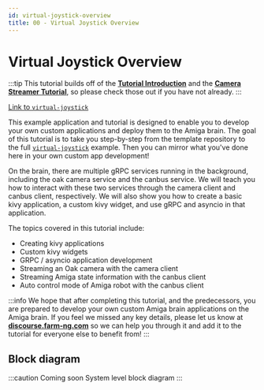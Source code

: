 ```yaml
---
id: virtual-joystick-overview
title: 00 - Virtual Joystick Overview
---
```

# Virtual Joystick Overview

:::tip
This tutorial builds off of the [**Tutorial Introduction**](/docs/tutorials/introduction/tutorial-introduction) and the [**Camera Streamer Tutorial**](/docs/tutorials/camera_streamer/camera-streamer-overview), so please check those out if you have not already.
:::

[Link to `virtual-joystick`](https://github.com/farm-ng/virtual-joystick)

This example application and tutorial is designed to enable you to develop your own custom applications and deploy them to the Amiga brain.
The goal of this tutorial is to take you step-by-step from the template repository to the full [`virtual-joystick`](https://github.com/farm-ng/virtual-joystick) example.
Then you can mirror what you've done here in your own custom app development!

On the brain, there are multiple gRPC services running in the background, including the oak camera service and the canbus service.
We will teach you how to interact with these two services through the camera client and canbus client, respectively.
We will also show you how to create a basic kivy application, a custom kivy widget, and use gRPC and asyncio in that application.

The topics covered in this tutorial include:
- Creating kivy applications
- Custom kivy widgets
- GRPC / asyncio application development
- Streaming an Oak camera with the camera client
- Streaming Amiga state information with the canbus client
- Auto control mode of Amiga robot with the canbus client

:::info
We hope that after completing this tutorial, and the predecessors, you are prepared to develop your own custom Amiga brain applications on the Amiga brain.
If you feel we missed any key details, please let us know at [**discourse.farm-ng.com**](https://discourse.farm-ng.com/) so we can help you through it and add it to the tutorial for everyone else to benefit from!
:::


## Block diagram

:::caution Coming soon
System level block diagram
:::
